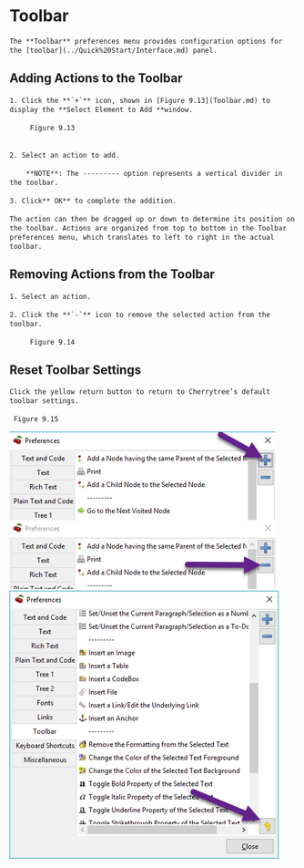 
# Toolbar


	The **Toolbar** preferences menu provides configuration options for the [toolbar](../Quick%20Start/Interface.md) panel.

 ## Adding Actions to the Toolbar

	1. Click the **`+`** icon, shown in [Figure 9.13](Toolbar.md) to display the **Select Element to Add **window.
	
		 Figure 9.13
		

	2. Select an action to add.
	
		**NOTE**: The --------- option represents a vertical divider in the toolbar.

	3. Click** OK** to complete the addition.

	The action can then be dragged up or down to determine its position on the toolbar. Actions are organized from top to bottom in the Toolbar preferences menu, which translates to left to right in the actual toolbar.

 ## Removing Actions from the Toolbar

	1. Select an action.

	2. Click the **`-`** icon to remove the selected action from the toolbar.
	
		 Figure 9.14
		

 ## Reset Toolbar Settings

	Click the yellow return button to return to Cherrytree’s default toolbar settings.

	 Figure 9.15
	
![unnamed_3eabedcbbaa84dd488bd64072bcfbe01](unnamed_3eabedcbbaa84dd488bd64072bcfbe01.png)
![unnamed_451b4cf361234df7b656af7229d4beef](unnamed_451b4cf361234df7b656af7229d4beef.png)
![unnamed_b02b61c4a3d74628ace66fa2fd5166e6](unnamed_b02b61c4a3d74628ace66fa2fd5166e6.png)
